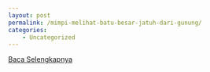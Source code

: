 ```yaml
---
layout: post
permalink: /mimpi-melihat-batu-besar-jatuh-dari-gunung/
categories:
    - Uncategorized
---
```


[Baca Selengkapnya](/02)